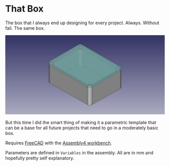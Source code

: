 # That Box

The box that I always end up designing for every project.
Always.
Without fail.
The same box.

![Render of the box](./box.jpg)

But this time I did the smart thing of making it a parametric template that can
be a base for all future projects that need to go in a moderately basic box.

Requires [FreeCAD](https://www.freecad.org/) with the [Assembly4 workbench](https://github.com/Zolko-123/FreeCAD_Assembly4).

Parameters are defined in `Variables` in the assembly.
All are in mm and hopefully pretty self explanatory.
